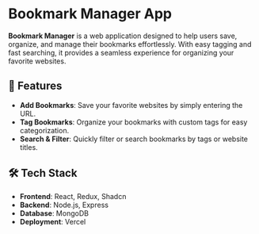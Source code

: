 # Bookmark Manager App

**Bookmark Manager** is a web application designed to help users save, organize, and manage their bookmarks effortlessly. With easy tagging and fast searching, it provides a seamless experience for organizing your favorite websites.

## 🚀 Features

- **Add Bookmarks**: Save your favorite websites by simply entering the URL.
- **Tag Bookmarks**: Organize your bookmarks with custom tags for easy categorization.
- **Search & Filter**: Quickly filter or search bookmarks by tags or website titles.

## 🛠️ Tech Stack

- **Frontend**: React, Redux, Shadcn
- **Backend**: Node.js, Express
- **Database**: MongoDB
- **Deployment**: Vercel


